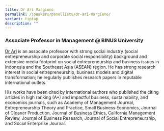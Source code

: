```yaml
---
title: Dr Ari Margiono
permalink: /speakers/panellists/dr-ari-margiono/
variant: tiptap
description: ""
---
```

<h3><strong>Associate Professor in Management @ BINUS University</strong></h3>
<p><a href="https://www.linkedin.com/in/arimargiono/" rel="noopener nofollow" target="_blank">Dr Ari</a> is
an associate professor with strong social industry (social entrepreneurship
and corporate social responsibility) background and extensive media footprint
on social entrepreneurship and business issues in Indonesia and the Southeast
Asia (ASEAN) region. He has strong research interest in social entrepreneurship,
business models and digital transformation; he regularly publishes research
papers in reputable international outlets.</p>
<p>His works have been cited by international authors who published the citing
articles in high ranking (A*) and impactful business, sustainability, and
economics journals, such as Academy of Management Journal, Entrepreneurship
Theory and Practice, Small Business Economics, Journal of Cleaner Production,
Journal of Business Ethics, California Management Review, Journal of Business
Research, Journal of Social Entrepreneurship, and Social Enterprise Journal.</p>